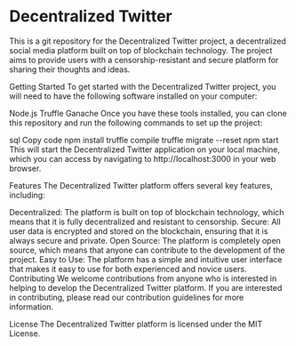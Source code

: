 # Decentralized Twitter
This is a git repository for the Decentralized Twitter project, a decentralized social media platform built on top of blockchain technology. The project aims to provide users with a censorship-resistant and secure platform for sharing their thoughts and ideas.

Getting Started
To get started with the Decentralized Twitter project, you will need to have the following software installed on your computer:

Node.js
Truffle
Ganache
Once you have these tools installed, you can clone this repository and run the following commands to set up the project:

sql
Copy code
npm install
truffle compile
truffle migrate --reset
npm start
This will start the Decentralized Twitter application on your local machine, which you can access by navigating to http://localhost:3000 in your web browser.

Features
The Decentralized Twitter platform offers several key features, including:

Decentralized: The platform is built on top of blockchain technology, which means that it is fully decentralized and resistant to censorship.
Secure: All user data is encrypted and stored on the blockchain, ensuring that it is always secure and private.
Open Source: The platform is completely open source, which means that anyone can contribute to the development of the project.
Easy to Use: The platform has a simple and intuitive user interface that makes it easy to use for both experienced and novice users.
Contributing
We welcome contributions from anyone who is interested in helping to develop the Decentralized Twitter platform. If you are interested in contributing, please read our contribution guidelines for more information.

License
The Decentralized Twitter platform is licensed under the MIT License.





